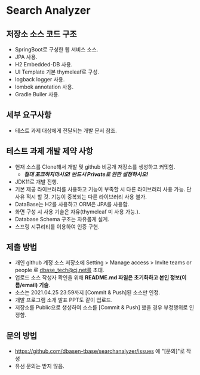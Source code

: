 # Search Analyzer

## 저장소 소스 코드 구조 
  * SpringBoot로 구성한 웹 서비스 소스. 
  * JPA 사용.
  * H2 Embedded-DB 사용.
  * UI Template 기본 thymeleaf로 구성. 
  * logback logger 사용.
  * lombok annotation 사용.
  * Gradle Builer 사용.


## 세부 요구사항
- 테스트 과제 대상에게 전달되는 개발 문서 참조.

## 테스트 과제 개발 제약 사항
  * 현재 소스를 Clone해서 개발 및 github 비공개 저장소를 생성하고 커밋함.
    * ***절대 포크하지마시오! 반드시 Private로 권한 설정하시오!***
  * JDK11로 개발 진행.
  * 기본 제공 라이브러리를 사용하고 기능이 부족할 시 다른 라이브러리 사용 가능. 단 사유 적시 할 것. 기능이 중복되는 다른 라이브러리 사용 불가.
  * DataBase는 H2를 사용하고 ORM은 JPA를 사용함.
  * 화면 구성 시 사용 기술은 자유(thymeleaf 미 사용 가능.).
  * Database Schema 구조는 자유롭게 설계.
  * 스프링 시큐리티를 이용하여 인증 구현.


## 제출 방법
* 개인 github 계정 소스 저장소에 Setting > Manage access > Invite teams or people 로  dbase_tech@cj.net를 초대.
* 업로드 소스 작성자 확인을 위해 **README.md 파일은 초기화하고 본인 정보(이름/email) 기술**.
* 소스는 2021.04.25 23:59까지 [Commit & Push]된 소스만 인정.
* 개발 프로그램 소개 발표 PPT도 같이 업로드.
* 저장소를 Public으로 생성하여 소스를 [Commit & Push] 했을 경우 부정행위로 인정함.

## 문의 방법
  * https://github.com/dbasen-tbase/searchanalyzer/issues 에 "[문의]"로 작성
  * 유선 문의는 받지 않음.
